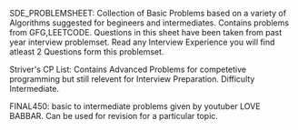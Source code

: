 SDE_PROBLEMSHEET:
Collection of Basic Problems based on a variety of Algorithms suggested for begineers and intermediates.
Contains problems from GFG,LEETCODE.
Questions in this sheet have been taken from past year interview problemset.
Read any Interview Experience you will find atleast 2 Questions form this problemset.

Striver's CP List:
Contains Advanced Problems for competetive programming but still relevent for Interview Preparation.
Difficulty Intermediate.

FINAL450:
basic to intermediate problems given by youtuber LOVE BABBAR.
Can be used for revision for a particular topic.
